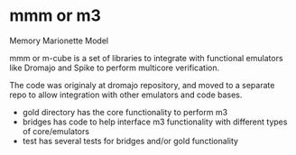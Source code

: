 # mmm or m3
Memory Marionette Model

mmm or m-cube is a set of libraries to integrate with functional emulators like
Dromajo and Spike to perform multicore verification.

The code was originaly at dromajo repository, and moved to a separate repo to
allow integration with other emulators and code bases.

* gold directory has the core functionality to perform m3
* bridges has code to help interface m3 functionality with different types of core/emulators
* test has several tests for bridges and/or gold functionality

